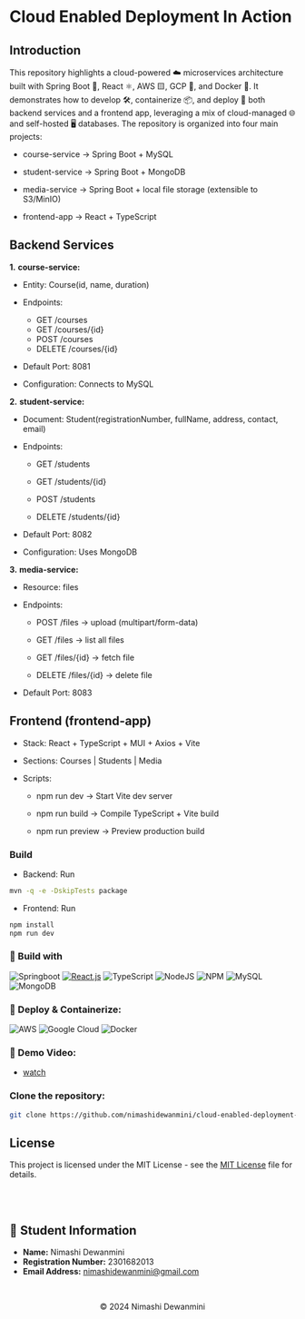 
# Cloud Enabled Deployment In Action

## Introduction
This repository highlights a cloud-powered ☁️ microservices architecture built with Spring Boot 🍃, React ⚛️, AWS 🟨, GCP 🔵, and Docker 🐳. It demonstrates how to develop 🛠️, containerize 📦, and deploy 🚢 both backend services and a frontend app, leveraging a mix of cloud-managed 🌐 and self-hosted 🖥️ databases.
The repository is organized into four main projects:

- course-service → Spring Boot + MySQL

- student-service → Spring Boot + MongoDB

- media-service → Spring Boot + local file storage (extensible to S3/MinIO)

- frontend-app → React + TypeScript


## Backend Services

**1.** **course-service:**

- Entity: Course(id, name, duration)
- Endpoints:

  - GET /courses
  - GET /courses/{id}
  - POST /courses
  - DELETE /courses/{id}

- Default Port: 8081

- Configuration: Connects to MySQL

**2.** **student-service:**

- Document: Student(registrationNumber, fullName, address, contact, email)

- Endpoints:

  - GET /students

  - GET /students/{id}

  -  POST /students

  -  DELETE /students/{id}

- Default Port: 8082

- Configuration: Uses MongoDB

**3.** **media-service:**

- Resource: files

- Endpoints:

  - POST /files → upload (multipart/form-data)

  - GET /files → list all files

  - GET /files/{id} → fetch file

  - DELETE /files/{id} → delete file

- Default Port: 8083

## Frontend (frontend-app)

- Stack: React + TypeScript + MUI + Axios + Vite

- Sections: Courses | Students | Media

- Scripts:

  - npm run dev → Start Vite dev server

  -  npm run build → Compile TypeScript + Vite build

  - npm run preview → Preview production build


### Build

- Backend: Run
```bash
mvn -q -e -DskipTests package

``` 
- Frontend: Run
```bash
npm install
npm run dev

``` 
### 📌 Build with

![Springboot](https://img.shields.io/badge/Spring_Boot-6DB33F?style=for-the-badge&logo=spring-boot&logoColor=white)
[![React.js](https://img.shields.io/badge/React-000000?style=for-the-badge&logo=react&logoColor=61DAFB)](https://react.dev/)
![TypeScript](https://img.shields.io/badge/TypeScript-007ACC?style=for-the-badge&logo=typescript&logoColor=white)
![NodeJS](https://img.shields.io/badge/node.js-6DA55F?style=for-the-badge&logo=node.js&logoColor=white)
![NPM](https://img.shields.io/badge/NPM-%23000000.svg?style=for-the-badge&logo=npm&logoColor=white)
![MySQL](	https://img.shields.io/badge/MySQL-005C84?style=for-the-badge&logo=mysql&logoColor=white)
![MongoDB](https://img.shields.io/badge/MongoDB-%234ea94b.svg?style=for-the-badge&logo=mongodb&logoColor=white)

### 📌 Deploy & Containerize:

![AWS](https://img.shields.io/badge/AWS-000000?style=for-the-badge&logo=amazonaws&logoColor=FF9900)
![Google Cloud](https://img.shields.io/badge/Google_Cloud-4285F4?style=for-the-badge&logo=google-cloud&logoColor=white)
![Docker](https://img.shields.io/badge/Docker-2CA5E0?style=for-the-badge&logo=docker&logoColor=white)

### 📌 Demo Video:

- [watch](https://drive.google.com/file/d/10uWht31Oq65muZlBGeDhiayspYlo1HLW/view?usp=sharing)


### Clone the repository:

```bash
git clone https://github.com/nimashidewanmini/cloud-enabled-deployment-in-action-with-aws.git
```  



## License
This project is licensed under the MIT License - see the [MIT License](LICENSE) file for details.

<br>

<br>

## 📄 Student Information

- **Name:** Nimashi Dewanmini
- **Registration Number:** 2301682013
- **Email Address:** nimashidewanmini@gmail.com

<br>


<p align="center">
  &copy; 2024 Nimashi Dewanmini
</p>
